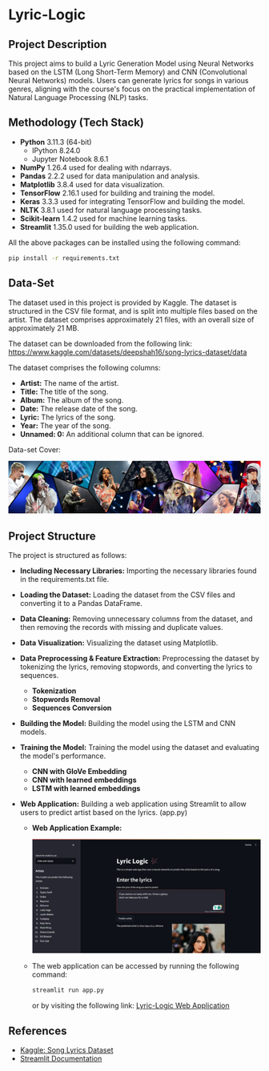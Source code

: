 # Lyric-Logic

## Project Description

This project aims to build a Lyric Generation Model using Neural Networks based on the LSTM (Long Short-Term Memory) and CNN (Convolutional Neural Networks) models. Users can generate lyrics for songs in various genres, aligning with the course's focus on the practical implementation of Natural Language Processing (NLP) tasks.

## Methodology (Tech Stack)

-   **Python** 3.11.3 (64-bit)
    -   IPython 8.24.0
    -   Jupyter Notebook 8.6.1
-   **NumPy** 1.26.4 used for dealing with ndarrays.
-   **Pandas** 2.2.2 used for data manipulation and analysis.
-   **Matplotlib** 3.8.4 used for data visualization.
-   **TensorFlow** 2.16.1 used for building and training the model.
-   **Keras** 3.3.3 used for integrating TensorFlow and building the model.
-   **NLTK** 3.8.1 used for natural language processing tasks.
-   **Scikit-learn** 1.4.2 used for machine learning tasks.
-   **Streamlit** 1.35.0 used for building the web application.

All the above packages can be installed using the following command:

```bash
pip install -r requirements.txt
```

## Data-Set

The dataset used in this project is provided by Kaggle. The dataset is structured in the CSV file format, and is split into multiple files based on the artist. The dataset comprises approximately 21 files, with an overall size of approximately 21 MB.

The dataset can be downloaded from the following link: https://www.kaggle.com/datasets/deepshah16/song-lyrics-dataset/data

The dataset comprises the following columns:

-   **Artist:** The name of the artist.
-   **Title:** The title of the song.
-   **Album:** The album of the song.
-   **Date:** The release date of the song.
-   **Lyric:** The lyrics of the song.
-   **Year:** The year of the song.
-   **Unnamed: 0:** An additional column that can be ignored.

Data-set Cover:

![Lyric Dataset](./imgs/dataset-cover.jpg)

## Project Structure

The project is structured as follows:

-   **Including Necessary Libraries:** Importing the necessary libraries found in the requirements.txt file.

-   **Loading the Dataset:** Loading the dataset from the CSV files and converting it to a Pandas DataFrame.

-   **Data Cleaning:** Removing unnecessary columns from the dataset, and then removing the records with missing and duplicate values.

-   **Data Visualization:** Visualizing the dataset using Matplotlib.

-   **Data Preprocessing & Feature Extraction:** Preprocessing the dataset by tokenizing the lyrics, removing stopwords, and converting the lyrics to sequences.

    -   **Tokenization**
    -   **Stopwords Removal**
    -   **Sequences Conversion**

-   **Building the Model:** Building the model using the LSTM and CNN models.

-   **Training the Model:** Training the model using the dataset and evaluating the model's performance.

    -   **CNN with GloVe Embedding**
    -   **CNN with learned embeddings**
    -   **LSTM with learned embeddings**

-   **Web Application:** Building a web application using Streamlit to allow users to predict artist based on the lyrics. (app.py)

    -   **Web Application Example:**

        ![Web Application](./imgs/web-app-example.png)

    -   The web application can be accessed by running the following command:

        ```bash
        streamlit run app.py
        ```

        or by visiting the following link: [Lyric-Logic Web Application](https://lyric-logic.streamlit.app/)

## References

-   [Kaggle: Song Lyrics Dataset](https://www.kaggle.com/datasets/deepshah16/song-lyrics-dataset/data)
-   [Streamlit Documentation](https://docs.streamlit.io/en/stable/)
